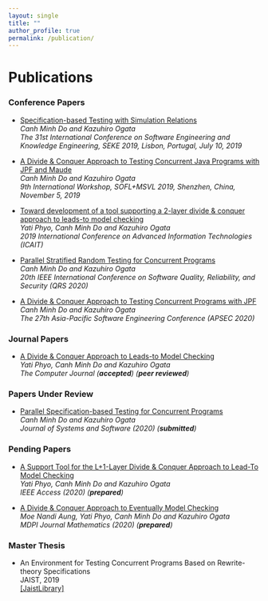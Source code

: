 ```yaml
---
layout: single
title: ""
author_profile: true
permalink: /publication/
---
```

# Publications
### Conference Papers
* [Specification-based Testing with Simulation Relations](http://ksiresearch.org/seke/seke19paper/seke19paper_27.pdf) <br/>
    _Canh Minh Do and Kazuhiro Ogata_<br/>
    _The 31st International Conference on Software Engineering and Knowledge Engineering, SEKE 2019, Lisbon, Portugal, July 10, 2019_<br/>
* [A Divide & Conquer Approach to Testing Concurrent Java Programs with JPF and Maude](https://link.springer.com/chapter/10.1007/978-3-030-41418-4_4)<br/>
    _Canh Minh Do and Kazuhiro Ogata_<br/>
    _9th International Workshop, SOFL+MSVL 2019, Shenzhen, China, November 5, 2019_
* [Toward development of a tool supporting a 2-layer divide & conquer approach to leads-to model checking](https://ieeexplore.ieee.org/abstract/document/8920978)<br/>
    _Yati Phyo, Canh Minh Do and Kazuhiro Ogata_<br/>
    _2019 International Conference on Advanced Information Technologies (ICAIT)_

* [Parallel Stratified Random Testing for Concurrent Programs](https://qrs20.techconf.org/QRSC2020_FULL/pdfs/QRS-C2020-4QOuHkY3M10ZUl1MoEzYvg/891500a079/891500a079.pdf) <br/>
    _Canh Minh Do and Kazuhiro Ogata_<br/>
    _20th IEEE International Conference on Software Quality, Reliability, and Security (QRS 2020)_
* [A Divide & Conquer Approach to Testing Concurrent Programs with JPF](#) <br/>
    _Canh Minh Do and Kazuhiro Ogata_<br/>
    _The 27th Asia-Pacific Software Engineering Conference (APSEC 2020)_

### Journal Papers
* [A Divide & Conquer Approach to Leads-to Model Checking](#) <br/>
    _Yati Phyo, Canh Minh Do and Kazuhiro Ogata_<br/>
    _The Computer Journal (**accepted**) (**peer reviewed**)_

### Papers Under Review
* [Parallel Specification-based Testing for Concurrent Programs](#) <br/>
    _Canh Minh Do and Kazuhiro Ogata_<br/>
    _Journal of Systems and Software (2020) (**submitted**)_

### Pending Papers
* [A Support Tool for the L+1-Layer Divide & Conquer Approach to Lead-To Model Checking](#) <br/>
    _Yati Phyo, Canh Minh Do and Kazuhiro Ogata_<br/>
    _IEEE Access (2020) (**prepared**)_

* [A Divide & Conquer Approach to Eventually Model Checking](#) <br/>
    _Moe Nandi Aung, Yati Phyo, Canh Minh Do and Kazuhiro Ogata_<br/>
    _MDPI Journal Mathematics (2020) (**prepared**)_

### Master Thesis

* An Environment for Testing Concurrent Programs Based on Rewrite-theory Specifications<br/>
    JAIST, 2019<br/>
    [[JaistLibrary]](https://dspace.jaist.ac.jp/dspace/)